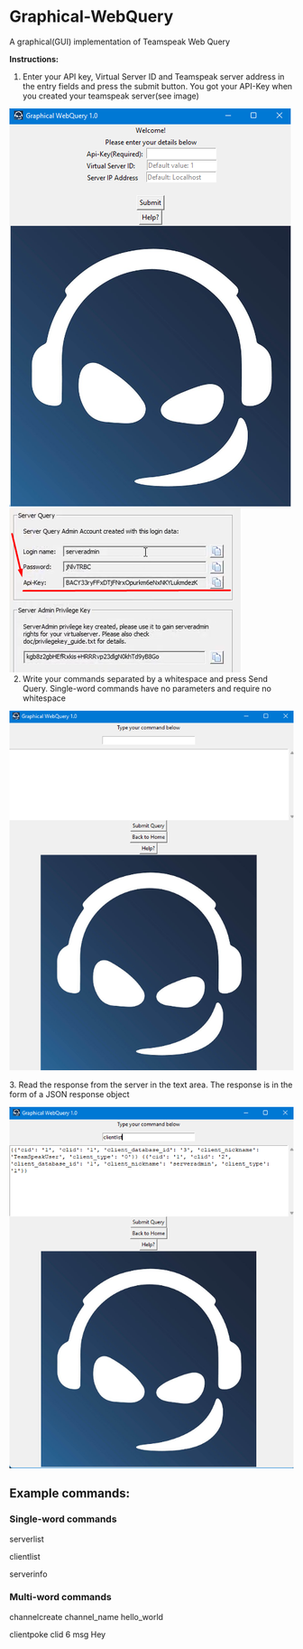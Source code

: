 # Graphical-WebQuery
A graphical(GUI) implementation of Teamspeak Web Query

**Instructions:**
1. Enter your API key, Virtual Server ID and Teamspeak server address in the entry fields and press the submit button. You got your API-Key when you created your teamspeak server(see image)

<div style="float:left">
<img src="login_page.png" />
<img src="api_key.png" />
</div>

2. Write your commands separated by a whitespace and press Send Query. Single-word commands have no parameters and require no whitespace
<p align="left">
  <img src="textarea.png" />
</p>
3. Read the response from the server in the text area. The response is in the form of a JSON response object
<p align="left">
  <img src="clientlist.png" />
</p>

## Example commands:
### Single-word commands
serverlist

clientlist

serverinfo
### Multi-word commands
channelcreate channel_name hello_world

clientpoke clid 6 msg Hey
